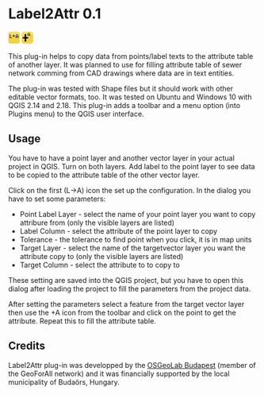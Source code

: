 Label2Attr 0.1
==============

![icon](icon.png) ![icon](icon1.png)

This plug-in helps to copy data from points/label texts to the attribute table of another layer. It was planned to use for filling attribute table of sewer network comming from CAD drawings where data are in text entities.

The plug-in was tested with Shape files but it should work with other editable vector formats, too. It was tested on Ubuntu and Windows 10 with QGIS 2.14 and 2.18.
This plug-in adds a toolbar and a menu option (into Plugins menu) to the QGIS user interface.

Usage
-----

You have to have a point layer and another vector layer in your actual project in QGIS. Turn on both layers. Add label to the point layer to see data to be copied to the attribute table of the other vector layer.

Click on the first (L->A) icon the set up the configuration. In the dialog you have to set some parameters:

+ Point Label Layer - select the name of your point layer you want to copy attribure from (only the visible layers are listed)
+ Label Column - select the attribute of the point layer to copy
+ Tolerance - the tolerance to find point when you click, it is in map units
+ Target Layer - select the name of the targetvector layer you want the attribute copy to  (only the visible layers are listed)
+ Target Column - select the attribute to to copy to

These setting are saved into the QGIS project, but you have to open this dialog after loading the project to fill the parameters from the project data.

After setting the parameters select a feature from the target vector layer then use the +A icon from the toolbar and click on the point to get the attribute. Repeat this to fill the attribute table.

Credits
-------

Label2Attr plug-in was developped by the [OSGeoLab Budapest](http://www.agt.bme.hu/osgeolab/index.php?page=start&lang=en) (member of the GeoForAll network) and it was financially supported by the local municipality of Budaörs, Hungary.
